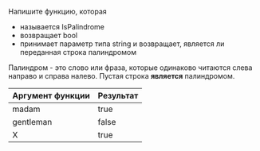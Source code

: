 Напишите функцию, которая
- называется IsPalindrome
- возвращает bool
- принимает параметр типа string и возвращает, является ли переданная строка палиндромом

Палиндром - это слово или фраза, которые одинаково читаются слева направо и справа налево. Пустая строка **является** палиндромом.

| **Аргумент функции** | **Результат** |
| -------------------- | ------------- |
| madam                | true          |
| gentleman            | false         |
| X                    | true          |
